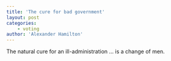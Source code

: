 ```yaml
---
title: 'The cure for bad government'
layout: post
categories:
    - voting
author: 'Alexander Hamilton'
---
```


The natural cure for an ill-administration … is a change of men.